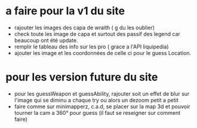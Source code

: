 # a faire pour la v1 du site
* rajouter les images des capa de wraith ( g du les oublier)
* check toute les image de capa et surtout des passif des legend car beaucoup ont été update.
* remplir le tableau des info sur les pro ( grace a l'API liquipedia)
* ajouter les image et les coordonnées de celle ci pour le guess Location.

# pour les version future du site
* pour les guessWeapon et guessAbility, rajouter soit un effet de blur sur l'image qui se diminu a chaque try ou alors un dezoom petit a petit
* faire comme sur minimapperz, c.a.d, se placer sur la map 3d et pouvoir tourner la cam a 360° pour guess (il faut se reseigner sur comment faire)
